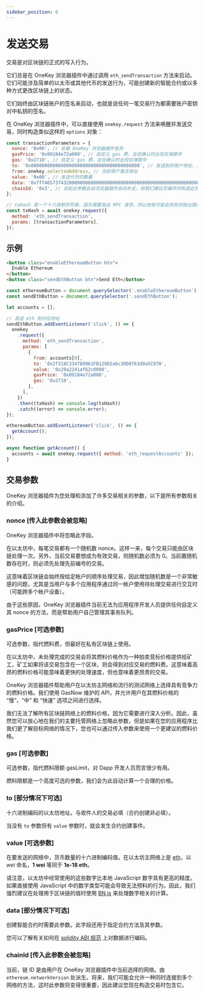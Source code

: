 ```yaml
---
sidebar_position: 6
---
```


# 发送交易

交易是对区块链的正式的写入行为。

它们总是在 OneKey 浏览器插件中通过调用 `eth_sendTransaction` 方法来启动。它们可能涉及简单的以太币或其他代币的发送行为，可能创建新的智能合约或以多种方式更改区块链上的状态。

它们始终由区块链账户的签名来启动，也就是说任何一笔交易行为都需要账户密钥对中私钥的签名。

在 OneKey 浏览器插件中，可以直接使用 `onekey.request` 方法来唤醒并发送交易，同时构造类似这样的 `options` 对象：

```javascript
const transactionParameters = {
  nonce: '0x00', // 会被 OneKey 浏览器插件舍弃
  gasPrice: '0x09184e72a000', // 自定义 gas 费，会在确认时出现在弹窗中
  gas: '0x2710', // 自定义 gas 费，会在确认时出现在弹窗中
  to: '0x0000000000000000000000000000000000000000', // 发送到的账户地址，合约交易处理时可不填，普通交易必填
  from: onekey.selectedAddress, // 当前用户激活地址
  value: '0x00', // 发送代币的数量
  data: '0x7f7465737432000000000000000000000000000000000000000000000000000000600057', // 可选参数，但是初始化合约时需要此内容
  chainId: '0x3', // 目前此参数会由浏览器插件自动补全，但我们建议您操作时构造此参数
};

// txHash 是一个十六进制字符串，因为需要发送 RPC 请求，所以他有可能会失败并抛出错误
const txHash = await onekey.request({
  method: 'eth_sendTransaction',
  params: [transactionParameters],
});
```

## 示例

```html
<button class="enableEthereumButton btn">
  Enable Ethereum
</button>
<button class="sendEthButton btn">Send Eth</button>
```

```javascript
const ethereumButton = document.querySelector('.enableEthereumButton');
const sendEthButton = document.querySelector('.sendEthButton');

let accounts = [];

// 发送 eth 到对应地址
sendEthButton.addEventListener('click', () => {
  onekey
    .request({
      method: 'eth_sendTransaction',
      params: [
        {
          from: accounts[0],
          to: '0x2f318C334780961FB129D2a6c30D0763d9a5C970',
          value: '0x29a2241af62c0000',
          gasPrice: '0x09184e72a000',
          gas: '0x2710',
        },
      ],
    })
    .then((txHash) => console.log(txHash))
    .catch((error) => console.error);
});

ethereumButton.addEventListener('click', () => {
  getAccount();
});

async function getAccount() {
  accounts = await onekey.request({ method: 'eth_requestAccounts' });
}
```

## 交易参数

OneKey 浏览器插件为您处理和添加了许多交易相关的参数，以下是所有参数相关的介绍。

### nonce [传入此参数会被忽略]

OneKey 浏览器插件中将忽略此字段。

在以太坊中，每笔交易都有一个随机数 nonce。这样一来，每个交易只能由区块链处理一次。另外，当前交易要想成为有效交易，则随机数必须为 0。当前置随机数存在时，则必须先处理先前编号的交易。

这意味着区块链会始终按给定帐户的顺序处理交易，因此增加随机数是一个非常敏感的问题，尤其是当用户与多个应用程序通过同一帐户使用待处理交易进行交互时（可能跨多个帐户设备）。

由于这些原因，OneKey 浏览器插件当前无法为应用程序开发人员提供任何自定义其 nonce 的方法，而是帮助用户自己管理其事务队列。

### gasPrice [可选参数]

可选参数，指代燃料费，但最好在私有区块链上使用。

在以太坊中，未处理完成的交易会将其燃料价格作为一种拍卖竞标价格提供给矿工，矿工如果将该交易包含在一个区块，则会得到对应交易的燃料费。这意味着高昂的燃料价格可能意味着更快的处理速度，但也意味着更昂贵的交易。

OneKey 浏览器插件帮助用户在以太坊主网络和流行的测试网络上选择具有竞争力的燃料价格。我们使用 GasNow 维护的 API，并允许用户在其燃料价格的 “慢”，“中” 和 “快速” 选项之间进行选择。

我们无法了解所有区块链网络上的燃料价格，因为它需要进行深入分析。因此，虽然您可以放心地在我们的主要托管网络上忽略此参数，但是如果在您的应用程序比我们更了解目标网络的情况下，您也可以通过传入参数来使用一个更建议的燃料价格。

### gas [可选参数]

可选参数，指代燃料限额 gasLimit，对 Dapp 开发人员而言很少有用。

燃料限额是一个高度可选的参数，我们会为此自动计算一个合理的价格。

### to [部分情况下可选]

十六进制编码的以太坊地址。与收件人的交易必填（合约创建非必填）。

当没有 `to` 参数但有 `value` 参数时，就会发生合约创建事件。

### value [可选参数]

在要发送的网络中，货币数量的十六进制编码值。在以太坊主网络上是 [eth](https://www.ethereum.org/eth)，以 _wei_ 命名，**1 wei** 等同于 **1e-18 eth**。

请注意，以太坊中经常使用的这些数字比本地 JavaScript 数字具有更高的精度。如果直接使用 JavaScript 中的数字类型可能会导致无法预料的行为。因此，我们强烈建议在处理用于区块链的值时使用 [BN.js](https://github.com/indutny/bn.js/) 来处理数字相关的计算。

### data [部分情况下可选]

创建智能合约时需要此参数。此字段还用于指定合约方法及其参数。

您可以了解有关如何在 [solidity ABI 规范](https://solidity.readthedocs.io/en/develop/abi-spec.html) 上对数据进行编码。

### chainId [传入此参数会被忽略]

当前，链 ID 是由用户在 OneKey 浏览器插件中当前选择的网络。由 `ethereum.networkVersion` 处派生。将来，我们可能会允许一种同时连接到多个网络的方法，这时此参数将变得很重要，因此建议您现在构造交易时包含它。
